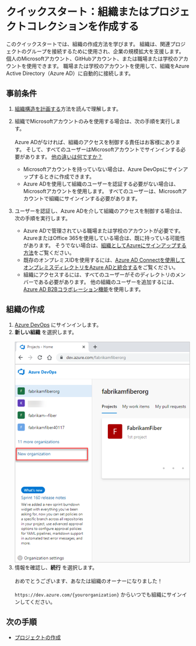 # クイックスタート：組織またはプロジェクトコレクションを作成する

このクイックスタートでは、組織の作成方法を学びます。 組織は、関連プロジェクトのグループを接続するために使用され、企業の規模拡大を支援します。 個人のMicrosoftアカウント、GitHubアカウント、または職場または学校のアカウントを使用できます。 職場または学校のアカウントを使用して、組織をAzure Active Directory（Azure AD）に自動的に接続します。

## 事前条件

1. [組織構造を計画する](https://docs.microsoft.com/ja-jp/azure/devops/user-guide/plan-your-azure-devops-org-structure?view=azure-devops)方法を読んで理解します。
1. 組織でMicrosoftアカウントのみを使用する場合は、次の手順を実行します。
    <br /><br />
    Azure ADがなければ、組織のアクセスを制御する責任はお客様にあります。 そして、すべてのユーザーはMicrosoftアカウントでサインインする必要があります。 [他の違いは何ですか？](https://docs.microsoft.com/ja-jp/azure/devops/organizations/accounts/faq-create-organization?view=azure-devops#SignInOrganizationDifferences)

    - Microsoftアカウントを持っていない場合は、Azure DevOpsにサインアップするときに作成できます。
    - Azure ADを使用して組織のユーザーを認証する必要がない場合は、Microsoftアカウントを使用します。 すべてのユーザーは、Microsoftアカウントで組織にサインインする必要があります。
1. ユーザーを認証し、Azure ADを介して組織のアクセスを制御する場合は、次の手順を実行します。
    - Azure ADで管理されている職場または学校のアカウントが必要です。 AzureまたはOffice 365を使用している場合は、既に持っている可能性があります。 そうでない場合は、[組織としてAzureにサインアップする方法](https://docs.microsoft.com/ja-jp/azure/active-directory/fundamentals/sign-up-organization)をご覧ください。
    - 既存のオンプレミスIDを使用するには、[Azure AD Connectを使用してオンプレミスディレクトリをAzure ADと統合する](https://docs.microsoft.com/ja-jp/azure/active-directory/hybrid/whatis-hybrid-identity)をご覧ください。
    - 組織にアクセスするには、すべてのユーザーがそのディレクトリのメンバーである必要があります。 他の組織のユーザーを追加するには、[Azure AD B2Bコラボレーション機能](https://docs.microsoft.com/ja-jp/azure/active-directory/active-directory-b2b-what-is-azure-ad-b2b)を使用します。

## 組織の作成

1. [Azure DevOps](https://go.microsoft.com/fwlink/?LinkId=307137) にサインインします。
1. **新しい組織** を選択します。
    <br /><br />
    ![新しい組織を選択](select-new-organization.png)
1. 情報を確認し、**続行** を選択します。
    <br /><br />
    おめでとうございます、あなたは組織のオーナーになりました！
    <br /><br />
    `https://dev.azure.com/{yourorganization}` からいつでも組織にサインインしてください。

## 次の手順

- [プロジェクトの作成](https://docs.microsoft.com/ja-jp/azure/devops/organizations/projects/create-project?view=azure-devops)

